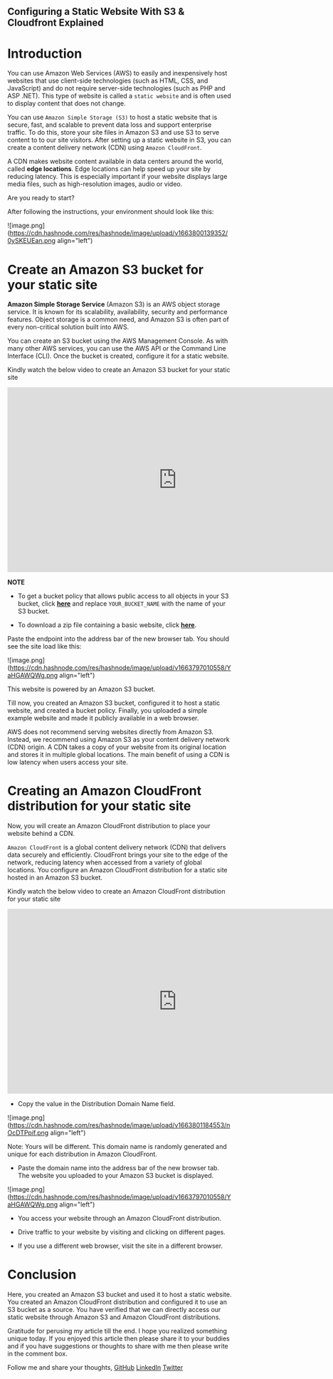 ## Configuring a Static Website With S3 & Cloudfront Explained


# Introduction




You can use Amazon Web Services (AWS) to easily and inexpensively host websites that use client-side technologies (such as HTML, CSS, and JavaScript) and do not require server-side technologies (such as PHP and ASP .NET). This type of website is called a `static website` and is often used to display content that does not change. 


You can use `Amazon Simple Storage (S3)` to host a static website that is secure, fast, and scalable to prevent data loss and support enterprise traffic. To do this, store your site files in Amazon S3 and use S3 to serve content to to our site visitors. After setting up a static website in S3, you can create a content delivery network (CDN) using `Amazon CloudFront`. 

A CDN makes website content available in data centers around the world, called **edge locations**. Edge locations can help speed up your site by reducing latency. This is especially important if your website displays large media files, such as high-resolution images, audio or video. 

Are you ready to start?

After following the instructions, your environment should look like this:

![image.png](https://cdn.hashnode.com/res/hashnode/image/upload/v1663800139352/0ySKEUEan.png align="left")


# Create an Amazon S3 bucket for your static site

**Amazon Simple Storage Service** (Amazon S3) is an AWS object storage service. It is known for its scalability, availability, security and performance features. Object storage is a common need, and Amazon S3 is often part of every non-critical solution built into AWS.

You can create an S3 bucket using the AWS Management Console. As with many other AWS services, you can use the AWS API or the Command Line Interface (CLI). Once the bucket is created, configure it for a static website.

Kindly watch the below video to create an Amazon S3 bucket for your static site





<iframe width="760" height="415" src="https://www.youtube.com/embed/tkEpYMdZnGE?start=0" title="YouTube video player" frameborder="0" allow="accelerometer; autoplay; clipboard-write; encrypted-media; gyroscope; picture-in-picture" allowfullscreen></iframe>


**NOTE**

- To get a bucket policy that allows public access to all objects in your S3 bucket, click **[here](https://github.com/MakendranG/Youtube/blob/main/Video%201/AWS%20Bucket%20Policy)** and replace `YOUR_BUCKET_NAME` with the name of your S3 bucket.

- To download a zip file containing a basic website, click **[here](https://drive.google.com/drive/folders/1_3oU5rnQbcUQtsdnWsxYL96afJLCUjna?usp=sharing)**.


Paste the endpoint into the address bar of the new browser tab. You should see the site load like this:


![image.png](https://cdn.hashnode.com/res/hashnode/image/upload/v1663797010558/YaHGAWQWg.png align="left")

This website is powered by an Amazon S3 bucket.

Till now, you created an Amazon S3 bucket, configured it to host a static website, and created a bucket policy. Finally, you uploaded a simple example website and made it publicly available in a web browser.

AWS does not recommend serving websites directly from Amazon S3. Instead, we recommend using Amazon S3 as your content delivery network (CDN) origin. A CDN takes a copy of your website from its original location and stores it in multiple global locations. The main benefit of using a CDN is low latency when users access your site.

# Creating an Amazon CloudFront distribution for your static site

Now, you will create an Amazon CloudFront distribution to place your website behind a CDN.


`Amazon CloudFront` is a global content delivery network (CDN) that delivers data securely and efficiently. CloudFront brings your site to the edge of the network, reducing latency when accessed from a variety of global locations. You configure an Amazon CloudFront distribution for a static site hosted in an Amazon S3 bucket.

Kindly watch the below video to create an Amazon CloudFront distribution for your static site


<iframe width="760" height="415" src="https://www.youtube.com/embed/S2m28ciMAc0" title="YouTube video player" frameborder="0" allow="accelerometer; autoplay; clipboard-write; encrypted-media; gyroscope; picture-in-picture" allowfullscreen></iframe>


- Copy the value in the Distribution Domain Name field.


![image.png](https://cdn.hashnode.com/res/hashnode/image/upload/v1663801184553/nOcDTPpif.png align="left")

Note: Yours will be different. This domain name is randomly generated and unique for each distribution in Amazon CloudFront. 

- Paste the domain name into the address bar of the new browser tab. The website you uploaded to your Amazon S3 bucket is displayed.

![image.png](https://cdn.hashnode.com/res/hashnode/image/upload/v1663797010558/YaHGAWQWg.png align="left")



- You access your website through an Amazon CloudFront distribution.

- Drive traffic to your website by visiting and clicking on different pages.

- If you use a different web browser, visit the site in a different browser. 


# Conclusion

Here, you created an Amazon S3 bucket and used it to host a static website. You created an Amazon CloudFront distribution and configured it to use an S3 bucket as a source. You have verified that we can directly access our static website through Amazon S3 and Amazon CloudFront distributions.

Gratitude for perusing my article till the end. I hope you realized something unique today. If you enjoyed this article then please share it to your buddies and if you have suggestions or thoughts to share with me then please write in the comment box.


Follow me and share your thoughts,
[GitHub](https://github.com/MakendranG)
[LinkedIn](https://www.linkedin.com/in/makendran/)
[Twitter](https://twitter.com/MakendranG)






